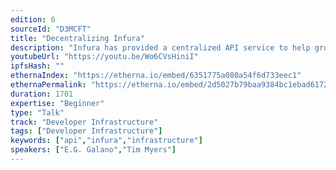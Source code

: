 ```yaml
---
edition: 6
sourceId: "D3MCFT"
title: "Decentralizing Infura"
description: "Infura has provided a centralized API service to help grow the Ethereum and Web3 ecosystem since we launched in 2016. In 2023 we will be launching Decentralized Infura. This talk will go over the details of the decentralized protocol and the transition to it. We will also discuss why this is necessary at this point in the growth of the ecosystem and the emergence of a multi-chain future."
youtubeUrl: "https://youtu.be/Wo6CVsHiniI"
ipfsHash: ""
ethernaIndex: "https://etherna.io/embed/6351775a080a54f6d733eec1"
ethernaPermalink: "https://etherna.io/embed/2d5027b79baa9384bc1ebad617268157d5e989ac4bee8aaa6ca025d8ba261e51"
duration: 1701
expertise: "Beginner"
type: "Talk"
track: "Developer Infrastructure"
tags: ["Developer Infrastructure"]
keywords: ["api","infura","infrastructure"]
speakers: ["E.G. Galano","Tim Myers"]
---
```

